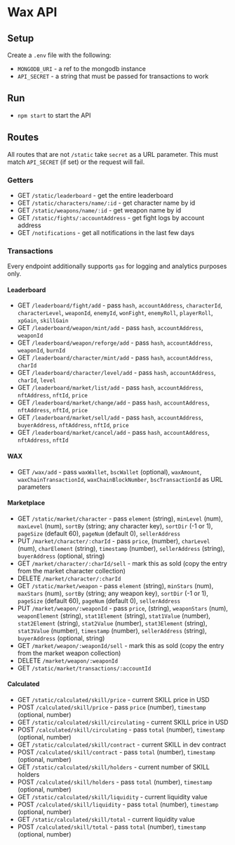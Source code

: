 # Wax API

## Setup

Create a `.env` file with the following:

- `MONGODB_URI` - a ref to the mongodb instance
- `API_SECRET` - a string that must be passed for transactions to work

## Run

- `npm start` to start the API

## Routes

All routes that are not `/static` take `secret` as a URL parameter. This must match `API_SECRET` (if set) or the request will fail.

### Getters

- GET `/static/leaderboard` - get the entire leaderboard
- GET `/static/characters/name/:id` - get character name by id
- GET `/static/weapons/name/:id` - get weapon name by id
- GET `/static/fights/:accountAddress` - get fight logs by account address
- GET `/notifications` - get all notifications in the last few days

### Transactions

Every endpoint additionally supports `gas` for logging and analytics purposes only.

#### Leaderboard
- GET `/leaderboard/fight/add` - pass `hash`, `accountAddress`, `characterId`, `characterLevel`, `weaponId`, `enemyId`, `wonFight`, `enemyRoll`, `playerRoll`, `xpGain`, `skillGain`
- GET `/leaderboard/weapon/mint/add` - pass `hash`, `accountAddress`, `weaponId`
- GET `/leaderboard/weapon/reforge/add` - pass `hash`, `accountAddress`, `weaponId`, `burnId`
- GET `/leaderboard/character/mint/add` - pass `hash`, `accountAddress`, `charId`
- GET `/leaderboard/character/level/add` - pass `hash`, `accountAddress`, `charId`, `level`
- GET `/leaderboard/market/list/add` - pass `hash`, `accountAddress`, `nftAddress`, `nftId`, `price`
- GET `/leaderboard/market/change/add` - pass `hash`, `accountAddress`, `nftAddress`, `nftId`, `price`
- GET `/leaderboard/market/sell/add` - pass `hash`, `accountAddress`, `buyerAddress`, `nftAddress`, `nftId`, `price`
- GET `/leaderboard/market/cancel/add` - pass `hash`, `accountAddress`, `nftAddress`, `nftId`

#### WAX
- GET `/wax/add` - pass `waxWallet`, `bscWallet` (optional), `waxAmount`, `waxChainTransactionId`, `waxChainBlockNumber`, `bscTransactionId` as URL parameters
#### Marketplace
- GET `/static/market/character` - pass `element` (string), `minLevel` (num), `maxLevel` (num), `sortBy` (string; any character key), `sortDir` (-1 or 1), `pageSize` (default 60), `pageNum` (default 0), `sellerAddress`
- PUT `/market/character/:charId` - pass `price`, (number), `charLevel` (num), `charElement` (string), `timestamp` (number), `sellerAddress` (string), `buyerAddress` (optional, string)
- GET `/market/character/:charId/sell` - mark this as sold (copy the entry from the market character collection)
- DELETE `/market/character/:charId` 
- GET `/static/market/weapon` - pass `element` (string), `minStars` (num), `maxStars` (num), `sortBy` (string; any weapon key), `sortDir` (-1 or 1), `pageSize` (default 60), `pageNum` (default 0), `sellerAddress`
- PUT `/market/weapon/:weaponId` - pass `price`, (string), `weaponStars` (num), `weaponElement` (string), `stat1Element` (string), `stat1Value` (number), `stat2Element` (string), `stat2Value` (number), `stat3Element` (string), `stat3Value` (number), `timestamp` (number), `sellerAddress` (string), `buyerAddress` (optional, string)
- GET `/market/weapon/:weaponId/sell` - mark this as sold (copy the entry from the market weapon collection)
- DELETE `/market/weapon/:weaponId` 
- GET `/static/market/transactions/:accountId`

#### Calculated
- GET `/static/calculated/skill/price` - current SKILL price in USD
- POST `/calculated/skill/price` - pass `price` (number), `timestamp` (optional, number)
- GET `/static/calculated/skill/circulating` - current SKILL price in USD
- POST `/calculated/skill/circulating` - pass `total` (number), `timestamp` (optional, number)
- GET `/static/calculated/skill/contract` - current SKILL in dev contract
- POST `/calculated/skill/contract` - pass `total` (number), `timestamp` (optional, number)
- GET `/static/calculated/skill/holders` - current number of SKILL holders
- POST `/calculated/skill/holders` - pass `total` (number), `timestamp` (optional, number)
- GET `/static/calculated/skill/liquidity` - current liquidity value
- POST `/calculated/skill/liquidity` - pass `total` (number), `timestamp` (optional, number)
- GET `/static/calculated/skill/total` - current liquidity value
- POST `/calculated/skill/total` - pass `total` (number), `timestamp` (optional, number)